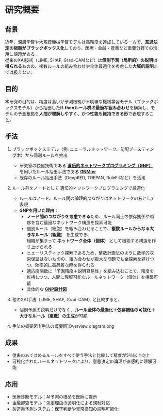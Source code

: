 # 研究概要

## 背景
近年、深層学習や大規模機械学習モデルは高精度を達成している一方で、**意思決定の根拠がブラックボックス化**しており、医療・金融・産業など重要分野での活用に課題がある。  
従来のXAI技術（LIME, SHAP, Grad-CAMなど）は**個別予測（局所的）の説明は得られる**ものの、複数ルールの組み合わせや全体最適化を考慮した**大域的説明**までは扱えない。

## 目的
本研究の目的は、精度は高いが予測根拠が不明瞭な機械学習モデル（ブラックボックスモデル）から抽出した**if-thenルール群の最適な組み合わせ**を構築し、モデルの予測根拠を**人間が理解しやすく、かつ性能も維持できる形**で表現すること。

## 手法
1. ブラックボックスモデル（例: ニューラルネットワーク、勾配ブースティング木）から個別ルールを抽出  
   - 研究室の独自技術である **[遺伝的ネットワークプログラミング（GNP）](gnp.md)** を用いたルール抽出手法である **[GNMier](GNMier.md)** 
   - 既存のルール抽出手法（DeepRED, TREPAN, RuleFitなど）を活用

2. ルール群をノードとして 遺伝的ネットワークプログラミングで最適化  
   - ルールはノード、ルール間の論理的つながりはネットワークの枝として表現  
   - **GNPを用いた理由**：
     - **ノード間のつながりを考慮できる**ため、ルール同士の依存関係や順序を含む最適なネットワーク構造を探索可能  
     - 個別ルール（細胞）を組み合わせることで、**複数ルールからなる大きなルール（組織）** を生成でき、  
       組織が集まって **ネットワーク全体（個体）** として機能する構造を作り上げられる  
     - ヒューリスティック探索であるため、整数計画法のように数学的収束保証はないものの、組み合わせが膨大な問題でも全探索を避けつつ、効率的に高品質な解を得られる  
     - 適応度関数に「予測精度＋説明容易性」を組み込むことで、精度を維持しつつ、人間に理解可能なルールネットワーク（個体）を構築可能
     - 具体的な **[GNP設計図](gnp_architecture.md)**

3. 他のXAI手法（LIME, SHAP, Grad-CAM）と比較すると、  
   - 個別予測の説明だけでなく、**ルール全体の最適化＋依存関係の可視化＋大きなルール（組織）の生成**が可能

4. 手法の概要図
   ![手法の概要図]Overview diagram.png

## 成果
- 従来のあてはめるルールをすべて使う手法と比較して精度が5％以上向上
- 可視化されたルールネットワークにより、意思決定の論理が直感的に理解可能 

## 応用
- 医療診断モデル：AI予測の根拠を医師に提示  
- 金融審査モデル：決定理由の透明化による規制対応  
- 製造業予測システム：保守判断や異常検知の説明可能化

